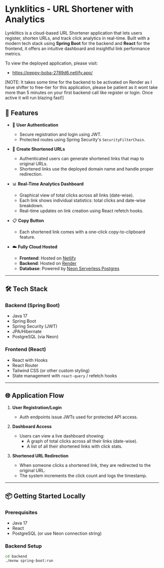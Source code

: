 # Lynklitics - URL Shortener with Analytics

Lynklitics is a cloud-based URL Shortener application that lets users register, shorten URLs, and track click analytics in real-time. Built with a modern tech stack using **Spring Boot** for the backend and **React** for the frontend, it offers an intuitive dashboard and insightful link performance metrics.

To view the deployed application, please visit:
- https://peppy-boba-2789d6.netlify.app/

[NOTE: It takes some time for the backend to be activated on Render as I have shifter to free-tier for this application, please be patient as it wont take more than 5 minutes on your first backend call like register or login. Once active it will run blazing fast!]

## 🚀 Features

- 🔐 **User Authentication**
  - Secure registration and login using JWT.
  - Protected routes using Spring Security's `SecurityFilterChain`.

- 🔗 **Create Shortened URLs**
  - Authenticated users can generate shortened links that map to original URLs.
  - Shortened links use the deployed domain name and handle proper redirection.

- 📊 **Real-Time Analytics Dashboard**
  - Graphical view of total clicks across all links (date-wise).
  - Each link shows individual statistics: total clicks and date-wise breakdown.
  - Real-time updates on link creation using React refetch hooks.

- 📋 **Copy Button**
  - Each shortened link comes with a one-click copy-to-clipboard feature.

- ☁️ **Fully Cloud Hosted**
  - **Frontend**: Hosted on [Netlify](https://www.netlify.com/)
  - **Backend**: Hosted on [Render](https://render.com/)
  - **Database**: Powered by [Neon Serverless Postgres](https://neon.tech/)

---

## 🛠️ Tech Stack

### Backend (Spring Boot)
- Java 17
- Spring Boot
- Spring Security (JWT)
- JPA/Hibernate
- PostgreSQL (via Neon)

### Frontend (React)
- React with Hooks
- React Router
- Tailwind CSS (or other custom styling)
- State management with `react-query` / refetch hooks

---

## 🌐 Application Flow

1. **User Registration/Login**
   - Auth endpoints issue JWTs used for protected API access.

2. **Dashboard Access**
   - Users can view a live dashboard showing:
     - A graph of total clicks across all their links (date-wise).
     - A list of all their shortened links with click stats.

3. **Shortened URL Redirection**
   - When someone clicks a shortened link, they are redirected to the original URL.
   - The system increments the click count and logs the timestamp.

---


## 📦 Getting Started Locally

### Prerequisites
- Java 17
- React
- PostgreSQL (or use Neon connection string)

### Backend Setup
```bash
cd backend
./mvnw spring-boot:run

